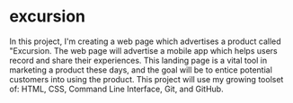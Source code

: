 # excursion
In this project, I'm creating a web page which advertises a product called "Excursion. The web page will advertise a mobile app which helps users record and share their experiences. This landing page is a vital tool in marketing a product these days, and the goal will be to entice potential customers into using the product. This project will use my growing toolset of: HTML, CSS, Command Line Interface, Git, and GitHub.
